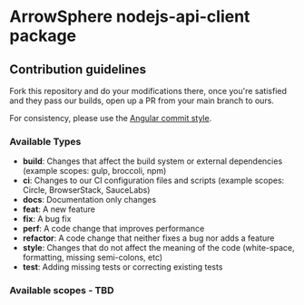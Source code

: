 # ArrowSphere nodejs-api-client package

## Contribution guidelines

Fork this repository and do your modifications there, once you're satisfied and they pass our builds, open up a PR from
 your main branch to ours.

For consistency, please use the [Angular commit style](https://gist.github.com/brianclements/841ea7bffdb01346392c).

### Available Types

* **build**: Changes that affect the build system or external dependencies (example scopes: gulp, broccoli, npm)
* **ci**: Changes to our CI configuration files and scripts (example scopes: Circle, BrowserStack, SauceLabs)
* **docs**: Documentation only changes
* **feat**: A new feature
* **fix**: A bug fix
* **perf**: A code change that improves performance
* **refactor**: A code change that neither fixes a bug nor adds a feature
* **style**: Changes that do not affect the meaning of the code (white-space, formatting, missing semi-colons, etc)
* **test**: Adding missing tests or correcting existing tests

### Available scopes - TBD